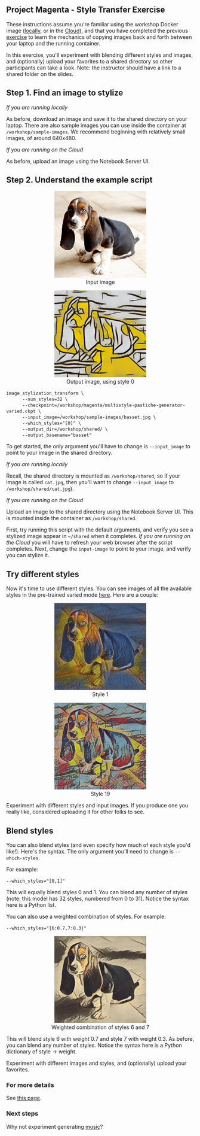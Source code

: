 ## Project Magenta - Style Transfer Exercise

These instructions assume you're familiar using the workshop Docker image ([locally](install-local.md), or in the [Cloud](install-cloud.md)), and that you have completed the previous [exercise](fast-style-transfer.md) to learn the mechanics of copying images back and forth between your laptop and the running container.

In this exercise, you'll experiment with blending different styles and images, and (optionally) upload your favorites to a shared directory so other participants can take a look. Note: the instructor should have a link to a shared folder on the slides.

## Step 1. Find an image to stylize

*If you are running locally*

As before, download an image and save it to the shared directory on your laptop. There are also sample images you can use inside the container at ```/workshop/sample-images```. We recommend beginning with relatively small images, of around 640x480.

*If you are running on the Cloud*

As before, upload an image using the Notebook Server UI.

## Step 2. Understand the example script

<p align="center"><img src="container/sample-images/basset.jpg" height="232px"></br>Input image</p>

<p align="center"><img src="images/basset_0.png" height="232px"></br>Output image, using style 0</p>

```
image_stylization_transform \
      --num_styles=32 \
      --checkpoint=/workshop/magenta/multistyle-pastiche-generator-varied.ckpt \
      --input_image=/workshop/sample-images/basset.jpg \
      --which_styles="[0]" \
      --output_dir=/workshop/shared/ \
      --output_basename="basset"
```

To get started, the only argument you'll have to change is ```--input_image``` to point to your image in the shared directory. 

*If you are running locally*

Recall, the shared directory is mounted as ```/workshop/shared```, so if your image is called ```cat.jpg```, then you'll want to change ```--input_image``` to ```/workshop/shared/cat.jpg```).

*If you are running on the Cloud*

Upload an image to the shared directory using the Notebook Server UI. This is mounted inside the container as ```/workshop/shared```.

First, try running this script with the default arguments, and verify you see a stylized image appear in ```~/shared``` when it completes. *If you are running on the Cloud* you will have to refresh your web browser after the script completes. Next, change the ```input-image``` to point to your image, and verify you can stylize it.

## Try different styles
Now it's time to use different styles. You can see images of all the available styles in the pre-trained varied mode [here](https://goo.gl/1UDjBE). Here are a couple:

<p align="center"><img src="../images/basset_1.png" height="232px"></br>Style 1</p>

<p align="center"><img src="../images/basset_19.png" height="232px"></br>Style 19</p>

Experiment with different styles and input images. If you produce one you really like, considered uploading it for other folks to see.

## Blend styles
You can also blend styles (and even specify how much of each style you'd like!). Here's the syntax. The only argument you'll need to change is ```--which-styles```.

For example:

```
--which_styles="[0,1]"
```

This will equally blend styles 0 and 1. You can blend any number of styles (note: this model has 32 styles, numbered from 0 to 31). Notice the syntax here is a Python list.

You can also use a weighted combination of styles. For example:

```
--which_styles="{6:0.7,7:0.3}"
```

<p align="center"><img src="../images/basset_6_700_7_300.png" height="232px"></br>Weighted combination of styles 6 and 7</p>

This will blend style 6 with weight 0.7 and style 7 with weight 0.3. As before, you can blend any number of styles. Notice the syntax here is a Python dictionary of style -> weight.

Experiment with different images and styles, and (optionally) upload your favorites.

### For more details
See [this page](https://github.com/tensorflow/magenta/tree/master/magenta/models/image_stylization).

### Next steps
Why not experiment generating [music](https://github.com/tensorflow/magenta)? 